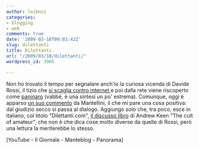 ```yaml
---
author: leibniz
categories:
- blogging
- web
comments: true
date: '2009-03-18T09:03:42Z'
slug: dilettanti
title: Dilettanti
url: "/2009/03/18/dilettanti/"
wordpress_id: 3985

---
```

Non ho trovato il tempo per segnalare anch'io la curiosa vicenda di Davide Rossi, il tizio che [si scaglia contro internet ](https://www.youtube.com/watch?v=3HabNofBVNo)e poi dalla rete viene riscoperto come [paninaro](https://www.ilgiornale.it/a.pic1?ID=336731) (vabbè, è una sintesi un po' estrema). Comunque, oggi è apparso [un suo commento](https://www.mantellini.it/?p=6519) da Mantellini, il che mi pare una cosa positiva: dal giudizio secco si passa al dialogo. Aggiungo solo che, tra poco, esce in italiano, col titolo "Dilettanti.com", [il discusso libro](https://blog.panorama.it/culturaesocieta/2007/06/20/i-blog-una-boiata-pazzesca-parola-di-andrew-keen/) di Andrew Keen "The cult of amateur", che non è che dica cose molto diverse da quelle di Rossi, però una lettura la meriterebbe lo stesso.

[YouTube - Il Giornale - Manteblog - Panorama]
